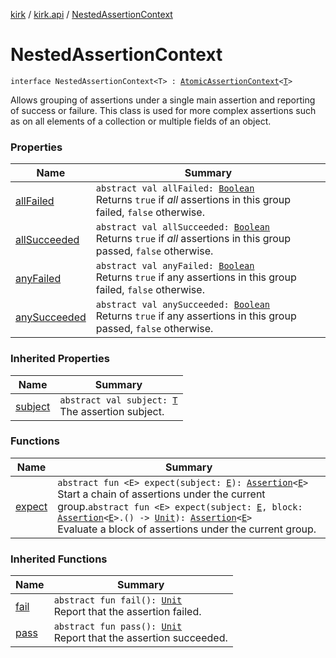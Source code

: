 [kirk](../../index.md) / [kirk.api](../index.md) / [NestedAssertionContext](./index.md)

# NestedAssertionContext

`interface NestedAssertionContext<T> : `[`AtomicAssertionContext`](../-atomic-assertion-context/index.md)`<`[`T`](index.md#T)`>`

Allows grouping of assertions under a single main assertion and reporting of
success or failure.
This class is used for more complex assertions such as on all elements of a
collection or multiple fields of an object.

### Properties

| Name | Summary |
|---|---|
| [allFailed](all-failed.md) | `abstract val allFailed: `[`Boolean`](https://kotlinlang.org/api/latest/jvm/stdlib/kotlin/-boolean/index.html)<br>Returns `true` if *all* assertions in this group failed, `false` otherwise. |
| [allSucceeded](all-succeeded.md) | `abstract val allSucceeded: `[`Boolean`](https://kotlinlang.org/api/latest/jvm/stdlib/kotlin/-boolean/index.html)<br>Returns `true` if *all* assertions in this group passed, `false` otherwise. |
| [anyFailed](any-failed.md) | `abstract val anyFailed: `[`Boolean`](https://kotlinlang.org/api/latest/jvm/stdlib/kotlin/-boolean/index.html)<br>Returns `true` if any assertions in this group failed, `false` otherwise. |
| [anySucceeded](any-succeeded.md) | `abstract val anySucceeded: `[`Boolean`](https://kotlinlang.org/api/latest/jvm/stdlib/kotlin/-boolean/index.html)<br>Returns `true` if any assertions in this group passed, `false` otherwise. |

### Inherited Properties

| Name | Summary |
|---|---|
| [subject](../-atomic-assertion-context/subject.md) | `abstract val subject: `[`T`](../-atomic-assertion-context/index.md#T)<br>The assertion subject. |

### Functions

| Name | Summary |
|---|---|
| [expect](expect.md) | `abstract fun <E> expect(subject: `[`E`](expect.md#E)`): `[`Assertion`](../-assertion/index.md)`<`[`E`](expect.md#E)`>`<br>Start a chain of assertions under the current group.`abstract fun <E> expect(subject: `[`E`](expect.md#E)`, block: `[`Assertion`](../-assertion/index.md)`<`[`E`](expect.md#E)`>.() -> `[`Unit`](https://kotlinlang.org/api/latest/jvm/stdlib/kotlin/-unit/index.html)`): `[`Assertion`](../-assertion/index.md)`<`[`E`](expect.md#E)`>`<br>Evaluate a block of assertions under the current group. |

### Inherited Functions

| Name | Summary |
|---|---|
| [fail](../-atomic-assertion-context/fail.md) | `abstract fun fail(): `[`Unit`](https://kotlinlang.org/api/latest/jvm/stdlib/kotlin/-unit/index.html)<br>Report that the assertion failed. |
| [pass](../-atomic-assertion-context/pass.md) | `abstract fun pass(): `[`Unit`](https://kotlinlang.org/api/latest/jvm/stdlib/kotlin/-unit/index.html)<br>Report that the assertion succeeded. |
